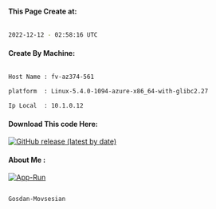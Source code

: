 
   
#### This Page Create at:

```bash

2022-12-12 - 02:58:16 UTC

```

#### Create By Machine:

```bash

Host Name : fv-az374-561

platform  : Linux-5.4.0-1094-azure-x86_64-with-glibc2.27

Ip Local  : 10.1.0.12

```
#### Download This code Here:

[![GitHub release (latest by date)](https://img.shields.io/github/v/release/Gosdan-Movsesian/Gosdan?style=for-the-badge&label=Download)](https://github.com/Gosdan-Movsesian/Gosdan/releases) 

</p> 

#### About Me :

[![App-Run](https://github.com/Gosdan-Movsesian/Gosdan/actions/workflows/App-Run.yml/badge.svg)](https://github.com/Gosdan-Movsesian/Gosdan/actions/workflows/App-Run.yml)

```bash

Gosdan-Movsesian

```

